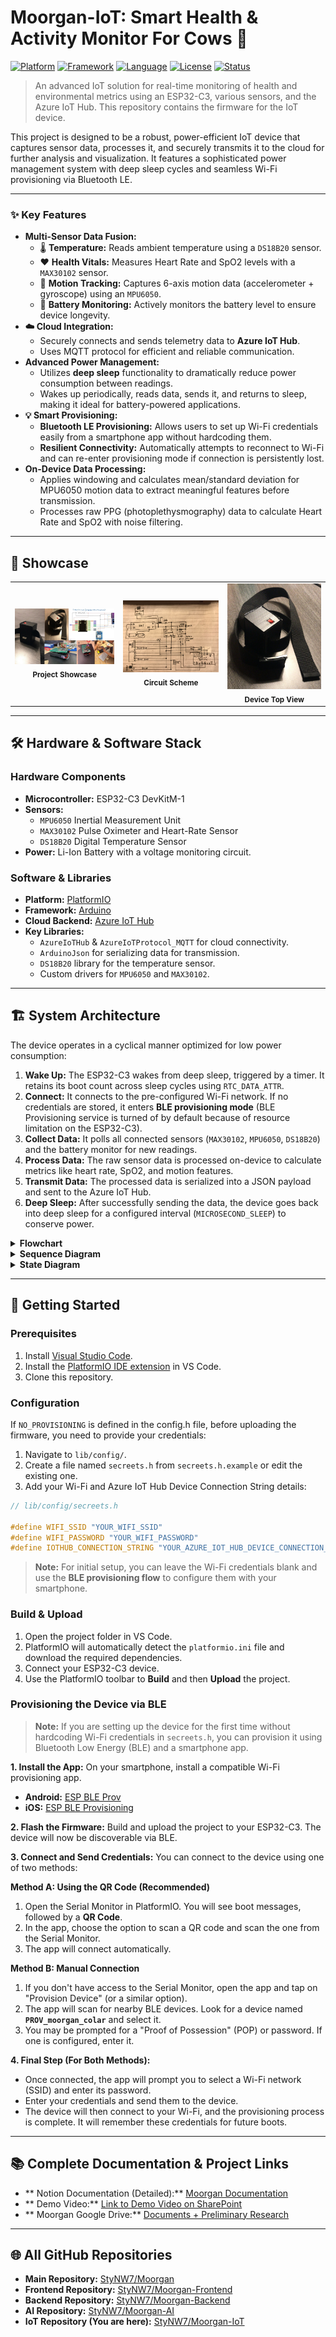 # Moorgan-IoT: Smart Health & Activity Monitor For Cows 🐄

[![Platform][platform-badge]][platform-link]
[![Framework][framework-badge]][framework-link]
[![Language][language-badge]][language-link]
[![License][license-badge]](LICENSE)
[![Status][status-badge]](#)

> An advanced IoT solution for real-time monitoring of health and environmental metrics using an ESP32-C3, various sensors, and the Azure IoT Hub. This repository contains the firmware for the IoT device.

This project is designed to be a robust, power-efficient IoT device that captures sensor data, processes it, and securely transmits it to the cloud for further analysis and visualization. It features a sophisticated power management system with deep sleep cycles and seamless Wi-Fi provisioning via Bluetooth LE.

-----

### ✨ Key Features

  * **Multi-Sensor Data Fusion:**
      * 🌡️ **Temperature:** Reads ambient temperature using a `DS18B20` sensor.
      * ❤️ **Health Vitals:** Measures Heart Rate and SpO2 levels with a `MAX30102` sensor.
      * 🏃 **Motion Tracking:** Captures 6-axis motion data (accelerometer + gyroscope) using an `MPU6050`.
      * 🔋 **Battery Monitoring:** Actively monitors the battery level to ensure device longevity.
  * **☁️ Cloud Integration:**
      * Securely connects and sends telemetry data to **Azure IoT Hub**.
      * Uses MQTT protocol for efficient and reliable communication.
  * **Advanced Power Management:**
      * Utilizes **deep sleep** functionality to dramatically reduce power consumption between readings.
      * Wakes up periodically, reads data, sends it, and returns to sleep, making it ideal for battery-powered applications.
  * **💡 Smart Provisioning:**
      * **Bluetooth LE Provisioning:** Allows users to set up Wi-Fi credentials easily from a smartphone app without hardcoding them.
      * **Resilient Connectivity:** Automatically attempts to reconnect to Wi-Fi and can re-enter provisioning mode if connection is persistently lost.
  * **On-Device Data Processing:**
      * Applies windowing and calculates mean/standard deviation for MPU6050 motion data to extract meaningful features before transmission.
      * Processes raw PPG (photoplethysmography) data to calculate Heart Rate and SpO2 with noise filtering.

-----

## 📸 Showcase

<table align="center">
  <tr>
    <td align="center">
      <img src="assets/images/all_preview.jpg" alt="All preview of the IOT device" width="260">
      <br>
      <sub><b>Project Showcase</b></sub>
    </td>
    <td align="center">
      <img src="assets/images/circuit_scheme.jpg" alt="Electronic circuit scheme of the device" width="260">
      <br>
      <sub><b>Circuit Scheme</b></sub>
    </td>
    <td align="center">
      <img src="assets/images/top_view.jpg" alt="Cinematic shot of the device from the top" width="260">
      <br>
      <sub><b>Device Top View</b></sub>
    </td>
  </tr>
</table>



-----

## 🛠️ Hardware & Software Stack

### Hardware Components

  * **Microcontroller:** ESP32-C3 DevKitM-1
  * **Sensors:**
      * `MPU6050` Inertial Measurement Unit
      * `MAX30102` Pulse Oximeter and Heart-Rate Sensor
      * `DS18B20` Digital Temperature Sensor
  * **Power:** Li-Ion Battery with a voltage monitoring circuit.

### Software & Libraries

  * **Platform:** [PlatformIO][platform-link]
  * **Framework:** [Arduino][framework-link]
  * **Cloud Backend:** [Azure IoT Hub][azure-link]
  * **Key Libraries:**
      * `AzureIoTHub` & `AzureIoTProtocol_MQTT` for cloud connectivity.
      * `ArduinoJson` for serializing data for transmission.
      * `DS18B20` library for the temperature sensor.
      * Custom drivers for `MPU6050` and `MAX30102`.

-----

## 🏗️ System Architecture

The device operates in a cyclical manner optimized for low power consumption:

1.  **Wake Up:** The ESP32-C3 wakes from deep sleep, triggered by a timer. It retains its boot count across sleep cycles using `RTC_DATA_ATTR`.
2.  **Connect:** It connects to the pre-configured Wi-Fi network. If no credentials are stored, it enters **BLE provisioning mode** (BLE Provisioning service is turned of by default because of resource limitation on the ESP32-C3).
3.  **Collect Data:** It polls all connected sensors (`MAX30102`, `MPU6050`, `DS18B20`) and the battery monitor for new readings.
4.  **Process Data:** The raw sensor data is processed on-device to calculate metrics like heart rate, SpO2, and motion features.
5.  **Transmit Data:** The processed data is serialized into a JSON payload and sent to the Azure IoT Hub.
6.  **Deep Sleep:** After successfully sending the data, the device goes back into deep sleep for a configured interval (`MICROSECOND_SLEEP`) to conserve power.

<details>
<summary><strong>Flowchart</strong></summary>

```mermaid
graph TD
    A(Power On / Wake) --> B{First Boot?};
    B -- Yes --> C[Perform First Boot Setup];
    B -- No --> D[Perform Wake-Up Routine];
    C --> E[Attempt WiFi Connection];
    D --> E;
    E --> F{WiFi Connected?};
    F -- Yes --> H[Attempt Azure IoT Connection];
    F -- No --> G([Enter Failsafe Deep Sleep]);

    H --> I{Azure Connected?};
    I -- Yes --> J[Collect Sensor Data];
    I -- No --> G;

    J --> K[Process Sensor Data];
    K --> L{Telemetry Threshold Reached?};

    L -- Yes --> M[Send Telemetry to Azure];
    L -- No --> N[Prepare for Sleep];
    M --> N;
    N --> O([Enter Deep Sleep]);

    G -- Timer Expires --> A;
    O -- Timer Expires --> A;

```
</details>

<details>
<summary><strong>Sequence Diagram</strong></summary>

```mermaid
sequenceDiagram
    participant Power_Management
    participant ESP32_Firmware
    participant WiFi_Driver
    participant Azure_IoT_Client
    participant Sensors_Module

    Power_Management->>ESP32_Firmware: Wake Up Signal (Timer)

    ESP32_Firmware->>WiFi_Driver: connect(SSID, Pass)

    alt Connection Success
        WiFi_Driver-->>ESP32_Firmware: Connection Success

        ESP32_Firmware->>Azure_IoT_Client: setupAzureIoTClient()

        alt Connection Success
            Azure_IoT_Client-->>ESP32_Firmware: Connection Success

            ESP32_Firmware->>Sensors_Module: performDataCycle()
            Sensors_Module-->>ESP32_Firmware: return sensorData

            opt Telemetry Threshold Reached
                ESP32_Firmware->>Azure_IoT_Client: sendJsonToAzure(jsonData)
                Azure_IoT_Client-->>ESP32_Firmware: Send Confirmation (Async)
            end

            ESP32_Firmware->>Power_Management: enterDeepSleep(long_duration)

        else Connection Failed
            Azure_IoT_Client-->>ESP32_Firmware: Connection Failed
            ESP32_Firmware->>Power_Management: enterDeepSleep(short_duration)
        end

    else Connection Failed
        WiFi_Driver-->>ESP32_Firmware: Connection Failed
        ESP32_Firmware->>Power_Management: enterDeepSleep(short_duration)
    end

    Note right of Power_Management: Cycle restarts after sleep timer expires
```
</details>

<details>
<summary><strong>State Diagram</strong></summary>

```mermaid
stateDiagram-v2
    direction TB

    [*] --> PowerOn
    PowerOn --> CheckBootMode

    CheckBootMode --> FirstBoot_Setup: rtc_is_first_boot == true
    CheckBootMode --> WakeFromSleep: rtc_is_first_boot == false

    FirstBoot_Setup --> ConnectingToWiFi
    WakeFromSleep --> ConnectingToWiFi

    ConnectingToWiFi --> ConnectingToAzureIoT: connection success
    ConnectingToWiFi --> FailsafeDeepSleep: connection failure

    ConnectingToAzureIoT --> Operational_Idle: connection success
    ConnectingToAzureIoT --> FailsafeDeepSleep: connection failure

    Operational_Idle --> CollectSensorData
    CollectSensorData --> ProcessSensorData
    ProcessSensorData --> CheckTelemetryTrigger

    CheckTelemetryTrigger --> SendTelemetryToAzure: threshold reached
    CheckTelemetryTrigger --> PrepareForSleep: threshold not reached

    SendTelemetryToAzure --> PrepareForSleep
    PrepareForSleep --> DeepSleep

    DeepSleep --> WakeFromSleep
    FailsafeDeepSleep --> WakeFromSleep
```
</details>


-----

## 🚀 Getting Started

### Prerequisites

1.  Install [Visual Studio Code](https://code.visualstudio.com/).
2.  Install the [PlatformIO IDE extension](https://platformio.org/platformio-ide) in VS Code.
3.  Clone this repository.

### Configuration

If `NO_PROVISIONING` is defined in the config.h file, before uploading the firmware, you need to provide your credentials:

1.  Navigate to `lib/config/`.
2.  Create a file named `secreets.h` from `secreets.h.example` or edit the existing one.
3.  Add your Wi-Fi and Azure IoT Hub Device Connection String details:

<!-- end list -->

```cpp
// lib/config/secreets.h

#define WIFI_SSID "YOUR_WIFI_SSID"
#define WIFI_PASSWORD "YOUR_WIFI_PASSWORD"
#define IOTHUB_CONNECTION_STRING "YOUR_AZURE_IOT_HUB_DEVICE_CONNECTION_STRING"
```

> **Note:** For initial setup, you can leave the Wi-Fi credentials blank and use the **BLE provisioning flow** to configure them with your smartphone.

### Build & Upload

1.  Open the project folder in VS Code.
2.  PlatformIO will automatically detect the `platformio.ini` file and download the required dependencies.
3.  Connect your ESP32-C3 device.
4.  Use the PlatformIO toolbar to **Build** and then **Upload** the project.

### Provisioning the Device via BLE
> **Note:** If you are setting up the device for the first time without hardcoding Wi-Fi credentials in `secreets.h`, you can provision it using Bluetooth Low Energy (BLE) and a smartphone app.

**1. Install the App:** On your smartphone, install a compatible Wi-Fi provisioning app.
* **Android:** [ESP BLE Prov](https://play.google.com/store/apps/details?id=com.espressif.provble)
* **iOS:** [ESP BLE Provisioning](https://apps.apple.com/us/app/esp-ble-provisioning/id1473215902)

**2. Flash the Firmware:** Build and upload the project to your ESP32-C3. The device will now be discoverable via BLE.

**3. Connect and Send Credentials:** You can connect to the device using one of two methods:

**Method A: Using the QR Code (Recommended)**
1.  Open the Serial Monitor in PlatformIO. You will see boot messages, followed by a **QR Code**.
2.  In the app, choose the option to scan a QR code and scan the one from the Serial Monitor.
3.  The app will connect automatically.

**Method B: Manual Connection**
1.  If you don't have access to the Serial Monitor, open the app and tap on "Provision Device" (or a similar option).
2.  The app will scan for nearby BLE devices. Look for a device named **`PROV_moorgan_colar`** and select it.
3.  You may be prompted for a "Proof of Possession" (POP) or password. If one is configured, enter it.

**4. Final Step (For Both Methods):**
* Once connected, the app will prompt you to select a Wi-Fi network (SSID) and enter its password.
* Enter your credentials and send them to the device.
* The device will then connect to your Wi-Fi, and the provisioning process is complete. It will remember these credentials for future boots.

-----

## 📚 Complete Documentation & Project Links

  * \*\* Notion Documentation (Detailed):\*\* [Moorgan Documentation](https://stanley-n-wijaya.notion.site/Moorgan-Documentation-1df73555b71f80fd9fd9dbfc655ce5a7?pvs=4)
  * \*\* Demo Video:\*\* [Link to Demo Video on SharePoint](https://binusianorg-my.sharepoint.com/personal/stanley_wijaya004_binus_ac_id/_layouts/15/guestaccess.aspx?share=EYMWsQ71C9NHv2bWAHrP4L8BMcDJ3e6a9U_hsyYi_i-wlw&nav=eyJyZWZlcnJhbEluZm8iOnsicmVmZXJyYWxBcHAiOiJPbmVEcml2ZUZvckJ1c2luZXNzIiwicmVmZXJyYWxBcHBQbGF0Zm9ybSI6IldlYiIsInJlZmVycmFsTW9kZSI6InZpZXciLCJyZWZlcnJhbFZpZXciOiJNeUZpbGVzTGlua0NvcHkifX0&e=eWRR7c)
  * \*\* Moorgan Google Drive:\*\* [Documents + Preliminary Research](https://drive.google.com/drive/folders/1Slexo254LAhwieCQazA-peBe4Vl8fZJ5?usp=sharing)

-----

## 🌐 All GitHub Repositories

  * **Main Repository:** [StyNW7/Moorgan](https://github.com/StyNW7/Moorgan)
  * **Frontend Repository:** [StyNW7/Moorgan-Frontend](https://github.com/StyNW7/Moorgan-Frontend)
  * **Backend Repository:** [StyNW7/Moorgan-Backend](https://github.com/StyNW7/Moorgan-Backend)
  * **AI Repository:** [StyNW7/Moorgan-AI](https://github.com/StyNW7/Moorgan-AI)
  * **IoT Repository (You are here):** [StyNW7/Moorgan-IoT](https://github.com/StyNW7/Moorgan-IoT)

[platform-badge]: https://img.shields.io/badge/Platform-PlatformIO-orange.svg
[framework-badge]: https://img.shields.io/badge/Framework-Arduino-00979D.svg
[language-badge]: https://img.shields.io/badge/Language-C%2B%2B-blue.svg
[license-badge]: https://img.shields.io/badge/License-MIT-yellow.svg
[status-badge]: https://img.shields.io/badge/Status-In%20Progress-brightgreen

[platform-link]: https://platformio.org/
[framework-link]: https://www.arduino.cc/
[language-link]: https://isocpp.org/
[azure-link]: https://azure.microsoft.com/en-us/services/iot-hub/